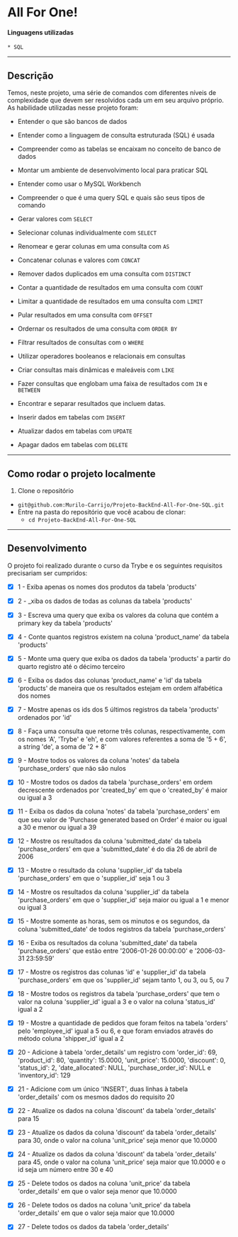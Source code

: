 # All For One!

#### Linguagens utilizadas

    * SQL

---

## Descrição

Temos, neste projeto, uma série de comandos com diferentes níveis de complexidade que devem ser resolvidos cada um em seu arquivo próprio. As habilidade utilizadas nesse projeto foram:

* Entender o que são bancos de dados

* Entender como a linguagem de consulta estruturada (SQL) é usada

* Compreender como as tabelas se encaixam no conceito de banco de dados

* Montar um ambiente de desenvolvimento local para praticar SQL

* Entender como usar o MySQL Workbench

* Compreender o que é uma query SQL e quais são seus tipos de comando

* Gerar valores com `SELECT`

* Selecionar colunas individualmente com `SELECT`

* Renomear e gerar colunas em uma consulta com `AS`

* Concatenar colunas e valores com `CONCAT`

* Remover dados duplicados em uma consulta com `DISTINCT`

* Contar a quantidade de resultados em uma consulta com `COUNT`

* Limitar a quantidade de resultados em uma consulta com `LIMIT`

* Pular resultados em uma consulta com `OFFSET`

* Ordernar os resultados de uma consulta com `ORDER BY`

* Filtrar resultados de consultas com o `WHERE`

* Utilizar operadores booleanos e relacionais em consultas

* Criar consultas mais dinâmicas e maleáveis com `LIKE`

* Fazer consultas que englobam uma faixa de resultados com `IN` e `BETWEEN`

* Encontrar e separar resultados que incluem datas.

* Inserir dados em tabelas com `INSERT`

* Atualizar dados em tabelas com `UPDATE`

* Apagar dados em tabelas com `DELETE`


---

## Como rodar o projeto localmente

1. Clone o repositório
  * `git@github.com:Murilo-Carrijo/Projeto-BackEnd-All-For-One-SQL.git`
  * Entre na pasta do repositório que você acabou de clonar:
    * `cd Projeto-BackEnd-All-For-One-SQL`

---

## Desenvolvimento

O projeto foi realizado durante o curso da Trybe e os seguintes requisitos precisariam ser cumpridos: 

  - [X]  1 - Exiba apenas os nomes dos produtos da tabela 'products'
  
  - [X]  2 - _xiba os dados de todas as colunas da tabela 'products'
  
  - [X]  3 - Escreva uma query que exiba os valores da coluna que contém a primary key da tabela 'products'
  
  - [X]  4 - Conte quantos registros existem na coluna 'product_name' da tabela 'products'
  
  - [X]  5 - Monte uma query que exiba os dados da tabela 'products' a partir do quarto registro até o décimo terceiro
  
  - [X]  6 - Exiba os dados das colunas 'product_name' e 'id' da tabela 'products' de maneira que os resultados estejam em ordem alfabética dos nomes
  
  - [X]  7 - Mostre apenas os ids dos 5 últimos registros da tabela 'products' ordenados por 'id'
  
  - [X]  8 - Faça uma consulta que retorne três colunas, respectivamente, com os nomes 'A', 'Trybe' e 'eh', e com valores referentes a soma de '5 + 6', a string 'de', a soma de '2 + 8'

  - [X]  9 - Mostre todos os valores da coluna 'notes' da tabela 'purchase_orders' que não são nulos

  - [X]  10 - Mostre todos os dados da tabela 'purchase_orders' em ordem decrescente ordenados por 'created_by' em que o 'created_by' é maior ou igual a 3

  - [X]  11 - Exiba os dados da coluna 'notes' da tabela 'purchase_orders' em que seu valor de 'Purchase generated based on Order' é maior ou igual a 30 e menor ou igual a 39

  - [X]  12 - Mostre os resultados da coluna 'submitted_date' da tabela 'purchase_orders' em que a 'submitted_date' é do dia 26 de abril de 2006

  - [X]  13 - Mostre o resultado da coluna 'supplier_id' da tabela 'purchase_orders' em que o 'supplier_id' seja 1 ou 3

  - [X]  14 - Mostre os resultados da coluna 'supplier_id' da tabela 'purchase_orders' em que o 'supplier_id' seja maior ou igual a 1 e menor ou igual 3

  - [X]  15 - Mostre somente as horas, sem os minutos e os segundos, da coluna 'submitted_date' de todos registros da tabela 'purchase_orders'

  - [X]  16 - Exiba os resultados da coluna 'submitted_date' da tabela 'purchase_orders' que estão entre '2006-01-26 00:00:00' e '2006-03-31 23:59:59'

  - [X]  17 - Mostre os registros das colunas 'id' e 'supplier_id' da tabela 'purchase_orders' em que os 'supplier_id' sejam tanto 1, ou 3, ou 5, ou 7

  - [X]  18 - Mostre todos os registros da tabela 'purchase_orders' que tem o valor na coluna 'supplier_id' igual a 3 e o valor na coluna 'status_id' igual a 2

  - [X]  19 - Mostre a quantidade de pedidos que foram feitos na tabela 'orders' pelo 'employee_id' igual a 5 ou 6, e que foram enviados através do método coluna 'shipper_id' igual a 2

  - [X]  20 - Adicione à tabela 'order_details' um registro com 'order_id': 69, 'product_id': 80, 'quantity': 15.0000, 'unit_price': 15.0000, 'discount': 0, 'status_id': 2, 'date_allocated': NULL, 'purchase_order_id': NULL e 'inventory_id': 129

  - [X]  21 - Adicione com um único 'INSERT', duas linhas à tabela 'order_details' com os mesmos dados do requisito 20

  - [X]  22 - Atualize os dados na coluna 'discount' da tabela 'order_details' para 15

  - [X]  23 - Atualize os dados da coluna 'discount' da tabela 'order_details' para 30, onde o valor na coluna 'unit_price' seja menor que 10.0000

  - [X]  24 - Atualize os dados da coluna 'discount' da tabela 'order_details' para 45, onde o valor na coluna 'unit_price' seja maior que 10.0000 e o id seja um número entre 30 e 40

  - [X]  25 - Delete todos os dados na coluna 'unit_price' da tabela 'order_details' em que o valor seja menor que 10.0000

  - [X]  26 - Delete todos os dados na coluna 'unit_price' da tabela 'order_details' em que o valor seja maior que 10.0000

  - [X]  27 - Delete todos os dados da tabela 'order_details'
